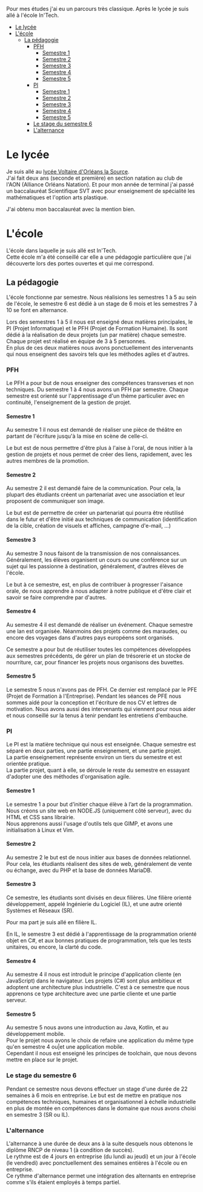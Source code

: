 Pour mes études j'ai eu un parcours très classique. Après le lycée je suis allé
à l'école In'Tech.

- [Le lycée](#le_lycee)
- [L'école](#lecole)
    - [La pédagogie](#la_pedagogie)
        - [PFH](#pfh)
            - [Semestre 1](#semestre_1)
            - [Semestre 2](#semestre_2)
            - [Semestre 3](#semestre_3)
            - [Semestre 4](#semestre_4)
            - [Semestre 5](#semestre_5)
        - [PI](#pi)
            - [Semestre 1](#semestre_6)
            - [Semestre 2](#semestre_7)
            - [Semestre 3](#semestre_8)
            - [Semestre 4](#semestre_9)
            - [Semestre 5](#semestre_10)
        - [Le stage du semestre 6](#le_stage_du_semestre_6)
        - [L'alternance](#lalternance)


# Le lycée

Je suis allé au [lycée Voltaire d'Orléans la Source](http://www.voltaire.com.fr/ "Site du lycée Voltaire").  
J'ai fait deux ans (seconde et première) en section natation au club de l'AON
(Alliance Orléans Natation). Et pour mon année de terminal j'ai passé un
baccalauréat Scientifique SVT avec pour enseignement de spécialité les
mathématiques et l'option arts plastique.

J'ai obtenu mon baccalauréat avec la mention bien.

# L'école

L'école dans laquelle je suis allé est In'Tech.  
Cette école m'a été conseillé car elle a une pédagogie particulière que j'ai
découverte lors des portes ouvertes et qui me correspond.

## La pédagogie

L'école fonctionne par semestre. Nous réalisions les semestres 1 à 5 au sein de l'école,
le semestre 6 est dédié à un stage de 6 mois et les semestres 7 à 10 se font en
alternance.

Lors des semestres 1 à 5 il nous est enseigné deux matières principales,
le PI (Projet Informatique) et le PFH (Projet de Formation Humaine). Ils sont
dédié à la réalisation de deux projets (un par matière) chaque semestre.  
Chaque projet est réalisé en équipe de 3 à 5 personnes.  
En plus de ces deux matières nous avons ponctuellement des intervenants qui
nous enseignent des savoirs tels que les méthodes agiles et d'autres.

### PFH

Le PFH a pour but de nous enseigner des compétences transverses et non techniques.
Du semestre 1 à 4 nous avons un PFH par semestre. Chaque semestre est orienté sur
l'apprentissage d'un thème particulier avec en continuité, l'enseignement de la gestion de projet.

#### Semestre 1

Au semestre 1 il nous est demandé de réaliser une pièce de théâtre en partant de
l'écriture jusqu'à la mise en scène de celle-ci.

Le but est de nous permettre d'être plus à l'aise à l'oral, de nous initier à
la gestion de projets et nous permet de créer des liens, rapidement, avec les
autres membres de la promotion.

#### Semestre 2

Au semestre 2 il est demandé faire de la communication. Pour cela, la plupart des
étudiants créent un partenariat avec une association et leur proposent de
communiquer son image.

Le but est de permettre de créer un partenariat qui pourra être réutilisé dans le
futur et d'être initié aux techniques de communication (identification de la
cible, création de visuels et affiches, campagne d'e-mail, ...)

#### Semestre 3

Au semestre 3 nous faisont de la transmission de nos connaissances.
Généralement, les élèves organisent un cours ou une conférence sur un sujet qui
les passionne à destination, généralement, d'autres élèves de l'école.

Le but à ce semestre, est, en plus de contribuer à progresser l'aisance orale,
de nous apprendre à nous adapter à notre publique et d'être clair et savoir se
faire comprendre par d'autres.

#### Semestre 4

Au semestre 4 il est demandé de réaliser un événement. Chaque semestre une lan
est organisée. Néanmoins des projets comme des maraudes, ou encore des voyages
dans d'autres pays européens sont organisés.

Ce semestre a pour but de réutiliser toutes les compétences développées aux
semestres précédents, de gérer un plan de trésorerie et un stocke de nourriture,
car, pour financer les projets nous organisons des buvettes.

#### Semestre 5

Le semestre 5 nous n'avons pas de PFH. Ce dernier est remplacé par le PFE
(Projet de Formation à l'Entreprise). Pendant les séances de PFE nous sommes
aidé pour la conception et l'écriture de nos CV et lettres de motivation. Nous
avons aussi des intervenants qui viennent pour nous aider et nous conseillé sur
la tenus à tenir pendant les entretiens d'embauche.

### PI

Le PI est la matière technique qui nous est enseignée. Chaque semestre est
séparé en deux parties, une partie enseignement, et une partie projet.  
La partie enseignement représente environ un tiers du semestre et est orientée
pratique.  
La partie projet, quant à elle, se déroule le reste du semestre en essayant
d'adopter une des méthodes d'organisation agile.

#### Semestre 1

Le semestre 1 a pour but d’initier chaque élève à l’art de la programmation.  
Nous créons un site web en NODE.JS (uniquement côté serveur), avec du HTML et CSS
sans librairie.  
Nous apprenons aussi l'usage d'outils tels que GIMP, et avons une
initialisation à Linux et Vim.

#### Semestre 2

Au semestre 2 le but est de nous initier aux bases de données relationnel.  
Pour cela, les étudiants réalisent des sites de web, généralement de vente ou
échange, avec du PHP et la base de données MariaDB.

#### Semestre 3

Ce semestre, les étudiants sont divisés en deux filières. Une filière orienté
développement, appelé Ingénierie du Logiciel (IL), et une autre orienté Systèmes
et Réseaux (SR).

Pour ma part je suis allé en filière IL.

En IL, le semestre 3 est dédié à l'apprentissage de la programmation orienté
objet en C#, et aux bonnes pratiques de programmation, tels que les tests unitaires, ou encore, la
clarté du code.

#### Semestre 4

Au semestre 4 il nous est introduit le principe d'application cliente (en JavaScript) dans le
navigateur. Les projets (C#) sont plus ambitieux et adoptent une architecture plus
industrielle. C'est à ce semestre que nous apprenons ce type architecture avec
une partie cliente et une partie serveur.

#### Semestre 5

Au semestre 5 nous avons une introduction au Java, Kotlin, et au développement mobile.  
Pour le projet nous avons le choix de refaire une application du même type
qu'en semestre 4 ou|et une application mobile.  
Cependant il nous est enseigné les principes de toolchain, que nous devons
mettre en place sur le projet.

### Le stage du semestre 6

Pendant ce semestre nous devons effectuer un stage d'une durée de 22 semaines à
6 mois en entreprise. Le but est de mettre en pratique nos compétences
techniques, humaines et organisationnel à échelle industrielle en plus de montée
en compétences dans le domaine que nous avons choisi en semestre 3 (SR ou IL).

### L'alternance

L'alternance à une durée de deux ans à la suite desquels nous obtenons le
diplôme RNCP de niveau 1 (à condition de succès).  
Le rythme est de 4 jours en entreprise (du lundi au jeudi) et un jour à l'école
(le vendredi) avec ponctuellement des semaines entières à l'école ou en entreprise.  
Ce rythme d'alternance permet une intégration des alternants en entreprise
comme s'ils étaient employés à temps partiel.

